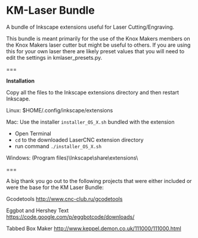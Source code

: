 KM-Laser Bundle
===============


A bundle of Inkscape extensions useful for Laser Cutting/Engraving.

This bundle is meant primarily for the use of the Knox Makers members on the Knox Makers laser cutter but might be useful to others.  If you are using this for your own laser there are likely preset values that you will need to edit the settings in kmlaser_presets.py.


===

__Installation__

Copy all the files to the Inkscape extensions directory and then restart Inkscape.

Linux:   $HOME/.config/inkscape/extensions

Mac:     Use the installer `installer_OS_X.sh` bundled with the extension
- Open Terminal
- `cd` to the downloaded LaserCNC extension directory
- run command `./installer_OS_X.sh`

Windows: (Program files)\Inkscape\share\extensions\ 

=== 

A big thank you go out to the following projects that were either included or were the base for the KM Laser Bundle:

Gcodetools
http://www.cnc-club.ru/gcodetools

Eggbot and Hershey Text
https://code.google.com/p/eggbotcode/downloads/

Tabbed Box Maker
http://www.keppel.demon.co.uk/111000/111000.html

